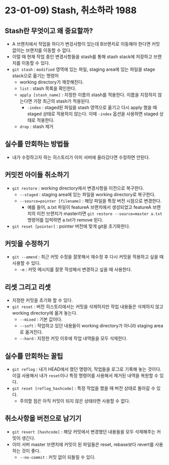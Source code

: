 # 23-01-09) Stash, 취소하라 1988

## Stash란 무엇이고 왜 중요할까?

- A 브랜치에서 작업을 하다가 변겅사항이 있는데 B브랜치로 이동해야 한다면 커밋 없이는 브랜치를 이동할 수 없다.
- 이럴 때 현재 작업 중인 변경사항들을 stash를 통해 stash stack에 저장하고 브랜치를 이동할 수 있다.
- `git stash` : `modified` 영역에 있는 파일, staging area에 있는 파일을 stage stack으로 옮기는 명령어
    - working directory가 깨끗해진다.
    - `list` : stash 목록을 확인한다.
    - `apply [stash_name]` : 지정한 이름의 stash를 적용한다. 이름을 지정하지 않는다면 가장 최근의 stash가 적용된다.
        - `-index` : staged된 파일을 stash 영역으로 옮기고 다시 apply 했을 때 staged 상태로 적용하지 않는다. 이때 `-index` 옵션을 사용하면 staged 상태로 적용한다.
    - `drop` : stash 제거

## 실수를 만회하는 방법들

- 내가 수정하고자 하는 히스토리가 이미 서버에 올라갔다면 수정하면 안된다.

## 커밋전 아이들 취소하기

- `git restore` : working directory에서 변경사항을 이전으로 복구한다.
    - `--staged` : staging area에 있는 파일을 working directory로 복구한다.
    - `--source=pointer [filename]` : 해당 파일을 특정 버전 시점으로 변경한다.
        - 예를 들어, a.txt 파일이 featureA 브랜치에서 생성되었고 featureA 브랜치의 이전 브랜치가 master라면 `git restore --source=master a.txt` 명령어를 입력하면 a.txt가 remove 된다.
- `git reset [pointer]` : pointer 버전에 맞게 git을 초기화한다.

## 커밋을 수정하기

- `git --amend` : 최근 커밋 수정을 잘못해서 재수정 후 다시 커밋을 적용하고 싶을 때 사용할 수 있다.
    - `-m` : 커밋 메시지를 잘못 작성해서 변경하고 싶을 때 사용한다.

## 리셋 그리고 리셋

- 지정한 커밋을 초기화 할 수 있다.
- `git reset` : 버전 히스토리에서는 커밋을 삭제하지만 작업 내용들은 삭제하지 않고 working directory에 옮겨 놓는다.
    - `--mixed` : 기본 값이다.
    - `--soft` : 작업하고 있던 내용들이 working directory가 아니라 staging area로 옮겨진다.
    - `--hard` : 지정한 커밋 이후에 작업 내역들을 모두 삭제한다.

## 실수를 만회하는 꿀팁

- `git reflog` : 내가 HEAD에서 했던 명령어, 작업들을 로그로 기록해 놓는 것이다. 이걸 사용해서 내가 `reset`이나 특정 명령어를 사용해서 제거된 내역을 복원할 수 있다.
- `git reset [reflog_hashcode]` : 특정 작업을 했을 때 버전 상태로 돌아갈 수 있다.
    - 주의할 점은 아직 커밋이 되지 않은 상태라면 사용할 수 없다.

## 취소사항을 버전으로 남기기

- `git revert [hashcode]` : 해당 커밋에서 변경했던 내용들을 모두 삭제해주는 커밋이 생긴다.
- 이미 서버 master 브랜치에 커밋이 된 파일들은 reset, rebase보다 revert를 사용하는 것이 좋다.
    - `--no-commit` : 커밋 없이 되돌릴 수 있다.
